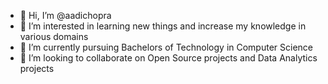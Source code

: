 - 👋 Hi, I’m @aadichopra
- 👀 I’m interested in learning new things and increase my knowledge in various domains
- 🌱 I’m currently pursuing Bachelors of Technology in Computer Science
- 💞️ I’m looking to collaborate on Open Source projects and Data Analytics projects
<!---
aadichopra/aadichopra is a ✨ special ✨ repository because its `README.md` (this file) appears on your GitHub profile.
You can click the Preview link to take a look at your changes.
--->
